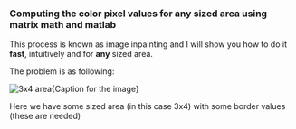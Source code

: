 ### Computing the color pixel values for any sized area using matrix math and matlab

This process is known as image inpainting and I will show you how to do it **fast**, intuitively and for **any** sized area.

The problem is as following:

![3x4 area](https://github.com/oiva-johannes/generalized-pixel-area-inpainting/assets/72695556/fc1b918c-e4a5-41c5-badc-f799531891af){Caption for the image}

Here we have some sized area (in this case 3x4) with some border values (these are needed)
